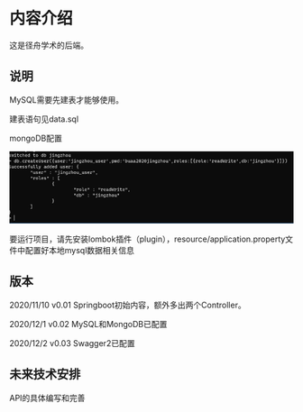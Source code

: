 # 内容介绍

这是径舟学术的后端。

## 说明

MySQL需要先建表才能够使用。

建表语句见data.sql

mongoDB配置

![](mongodb设置.jpg)

要运行项目，请先安装lombok插件（plugin），resource/application.property文件中配置好本地mysql数据相关信息

## 版本

2020/11/10 v0.01 Springboot初始内容，额外多出两个Controller。

2020/12/1 v0.02 MySQL和MongoDB已配置

2020/12/2 v0.03 Swagger2已配置

## 未来技术安排

API的具体编写和完善
